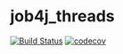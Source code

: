 # job4j_threads
[![Build Status](https://app.travis-ci.com/EvgenyShestakov/job4j_pooh.svg?branch=main)](https://app.travis-ci.com/EvgenyShestakov/job4j_pooh)
[![codecov](https://codecov.io/gh/EvgenyShestakov/job4j_pooh/branch/main/graph/badge.svg?token=TGRZ1Z6SDN)](https://codecov.io/gh/EvgenyShestakov/job4j_pooh)